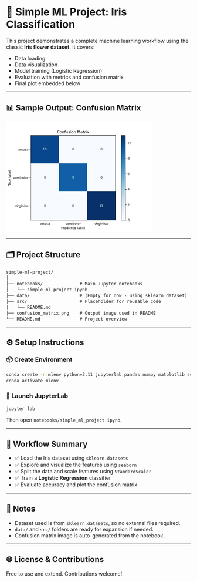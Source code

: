 # 🧠 Simple ML Project: Iris Classification

This project demonstrates a complete machine learning workflow using the classic **Iris flower dataset**. It covers:

- Data loading
- Data visualization
- Model training (Logistic Regression)
- Evaluation with metrics and confusion matrix
- Final plot embedded below

---

## 📊 Sample Output: Confusion Matrix

<img src="confusion_matrix.png" alt="Confusion Matrix" width="400"/>

---

## 🗂️ Project Structure

```
simple-ml-project/
│
├── notebooks/              # Main Jupyter notebooks
│   └── simple_ml_project.ipynb
├── data/                   # (Empty for now - using sklearn dataset)
├── src/                    # Placeholder for reusable code
│   └── README.md
├── confusion_matrix.png    # Output image used in README
└── README.md               # Project overview
```

---

## ⚙️ Setup Instructions

### 📦 Create Environment

```bash
conda create -n mlenv python=3.11 jupyterlab pandas numpy matplotlib scikit-learn seaborn -y
conda activate mlenv
```

### 🚀 Launch JupyterLab

```bash
jupyter lab
```

Then open `notebooks/simple_ml_project.ipynb`.

---

## 🧪 Workflow Summary

- ✅ Load the Iris dataset using `sklearn.datasets`
- ✅ Explore and visualize the features using `seaborn`
- ✅ Split the data and scale features using `StandardScaler`
- ✅ Train a **Logistic Regression** classifier
- ✅ Evaluate accuracy and plot the confusion matrix

---

## 📝 Notes

- Dataset used is from `sklearn.datasets`, so no external files required.
- `data/` and `src/` folders are ready for expansion if needed.
- Confusion matrix image is auto-generated from the notebook.

---

## 🌐 License & Contributions

Free to use and extend. Contributions welcome!
